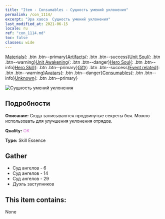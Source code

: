 ```yaml
---
title: "Item - Consumables - Сущность умений уклонения"
permalink: /con_1114/
excerpt: "Эра хаоса  Сущность умений уклонения"
last_modified_at: 2021-06-15
locale: ru
ref: "con_1114.md"
toc: false
classes: wide
---
```

 [Materials](/ItemsRU/){: .btn .btn--primary}[Artifacts](/ItemsRU/Artifacts/){: .btn .btn--success}[Unit Soul](/ItemsRU/UnitSoul/){: .btn .btn--warning}[Unit Awakening](/ItemsRU/UnitAwakening/){: .btn .btn--danger}[Hero Soul](/ItemsRU/HeroSoul/){: .btn .btn--info}[Hero Skill](/ItemsRU/HeroSkill/){: .btn .btn--primary}[Gift](/ItemsRU/Gift/){: .btn .btn--success}[Event related](/ItemsRU/Events/){: .btn .btn--warning}[Avatars](/ItemsRU/Avatars/){: .btn .btn--danger}[Consumables](/ItemsRU/Consumables/){: .btn .btn--info}[Unknown](/ItemsRU/Unknown/){: .btn .btn--primary}

 ![Сущность умений уклонения](/images/t/i_7005.png)

## Подробности
 **Описание:** Сюда записываются продвинутые секреты боя. Можно использовать для улучшения уклонения отрядов.

 **Quality:** <span style="color: #DA70D6">OK</span>

 **Type:** Skill Essence

## Gather

*    Суд ангелов - 6 
*    Суд ангелов - 14 
*    Суд ангелов - 29 
*    Дуэль заступников 

## This item contains:

  None

